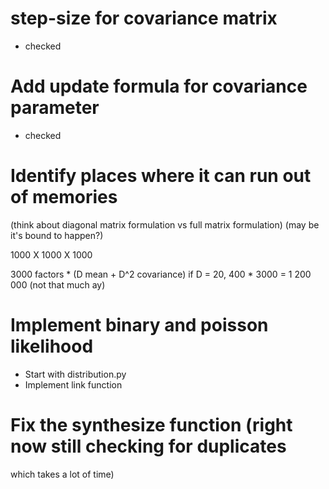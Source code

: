 # step-size for covariance matrix 
- checked

# Add update formula for covariance parameter
- checked

# Identify places where it can run out of memories 
(think about diagonal matrix formulation vs full matrix formulation)
(may be it's bound to happen?)

 1000 X 1000 X 1000
 
 3000 factors * (D mean + D^2 covariance)
 if D = 20, 400 * 3000 = 1 200 000 (not that much ay)
 
# Implement binary and poisson likelihood
- Start with distribution.py
- Implement link function


# Fix the synthesize function (right now still checking for duplicates
which takes a lot of time)